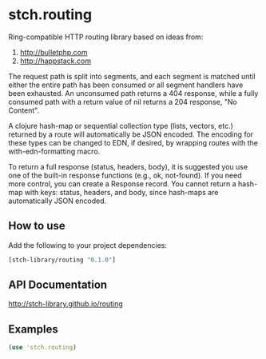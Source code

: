 # stch.routing

Ring-compatible HTTP routing library based on ideas from:

1. http://bulletphp.com
2. http://happstack.com

The request path is split into segments, and each segment is matched until either the entire path has been consumed or all segment handlers have been exhausted.  An unconsumed path returns a 404 response, while a fully consumed path with a return value of nil returns a 204 response, "No Content".

A clojure hash-map or sequential collection type (lists, vectors, etc.) returned by a route will automatically be JSON encoded.  The encoding for these types can be changed to EDN, if desired, by wrapping routes with the with-edn-formatting macro.

To return a full response (status, headers, body), it is suggested you use one of the built-in response functions (e.g., ok, not-found).  If you need more control, you can create a Response record.  You cannot return a hash-map with keys: status, headers, and body, since hash-maps are automatically JSON encoded.

## How to use

Add the following to your project dependencies:

```Clojure
[stch-library/routing "0.1.0"]
```

## API Documentation

http://stch-library.github.io/routing

## Examples

```Clojure
(use 'stch.routing)
```
